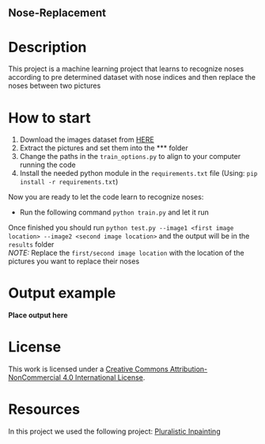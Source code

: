 ## Nose-Replacement
# Description
This project is a machine learning project that learns to recognize noses according to pre determined dataset with nose indices and then replace the noses between two pictures

# How to start
1. Download the images dataset from <a href="https://drive.google.com/open?id=0B7EVK8r0v71pWEZsZE9oNnFzTm8">HERE</a>
2. Extract the pictures and set them into the *** folder
3. Change the paths in the `train_options.py` to align to your computer running the code
4. Install the needed python module in the `requirements.txt` file (Using: `pip install -r requirements.txt`)

Now you are ready to let the code learn to recognize noses:
* Run the following command `python train.py` and let it run

Once finished you should run `python test.py --image1 <first image location> --image2 <second image location>` and the output will be in the `results` folder<br>
*NOTE:* Replace the `first/second image location` with the location of the pictures you want to replace their noses

# Output example
<b>Place output here</b>

# License
This work is licensed under a <a href="http://creativecommons.org/licenses/by-nc/4.0/">Creative Commons Attribution-NonCommercial 4.0 International License</a>.

# Resources
In this project we used the following project:
<a href="https://github.com/lyndonzheng/Pluralistic-Inpainting">Pluralistic Inpainting</a>
